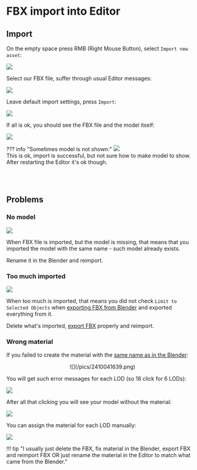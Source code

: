 # FBX import into Editor

## Import

On the empty space press RMB (Right Mouse Button), select `Import new asset`:

![](/pics/2410041439.png)

Select our FBX file, suffer through usual Editor messages:

![](/pics/2410041445.png)

Leave default import settings, press `Import`:

![](/pics/2410041448.png)

If all is ok, you should see the FBX file and the model itself:

![](/pics/2410041550.png)

??? info "Sometimes model is not shown:"
    ![](/pics/2410041557.png)<br>
    This is ok, import is successful, but not sure how to make model to show. After restarting the Editor it's ok though.

<br><br>
## Problems

### No model

![](/pics/2410041618.png)

When FBX file is imported, but the model is missing, that means that you imported the model with the same name - such model already exists. 

Rename it in the Blender and reimport.


### Too much imported

![](/pics/2410041620.png)

When too much is imported, that means you did not check `Limit to Selected Objects` when [exporting FBX from Blender](/3d/export_to_fbx/#select-export-settings) and exported everything from it. 

Delete what's imported, [export FBX](/3d/export_to_fbx/) properly and reimport.


### Wrong material

If you failed to create the material with the [same name as in the Blender](/3d/rename_material/):

<center>
![](/pics/2410041639.png)
</center>

You will get such error messages for each LOD (so 18 click for 6 LODs):

![](/pics/2410041642.png)

After all that clicking you will see your model without the material:

![](/pics/2410041644.png)

You can assign the material for each LOD manually:

![](/pics/2410041645.png)

!!! tip "I usually just delete the FBX, fix material in the Blender, export FBX and reimport FBX OR just rename the material in the Editor to match what came from the Blender."

